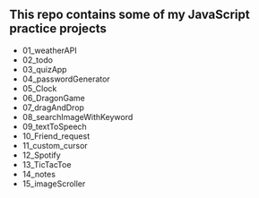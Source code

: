 ## This repo contains some of my JavaScript practice projects
- 01_weatherAPI
- 02_todo
- 03_quizApp
- 04_passwordGenerator
- 05_Clock
- 06_DragonGame
- 07_dragAndDrop
- 08_searchImageWithKeyword
- 09_textToSpeech
- 10_Friend_request
- 11_custom_cursor
- 12_Spotify
- 13_TicTacToe
- 14_notes
- 15_imageScroller
